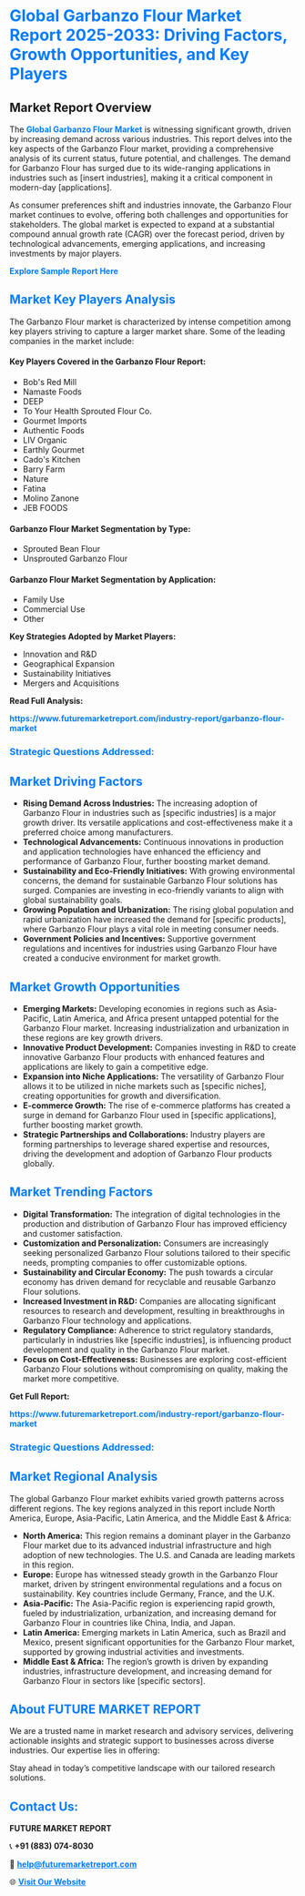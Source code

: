 <h1 style="color: #007BFF;">Global Garbanzo Flour Market Report 2025-2033: Driving Factors, Growth Opportunities, and Key Players</h1>

<section id="overview">
<h2>Market Report Overview</h2>
<p>The <a href="https://www.futuremarketreport.com/industry-report/garbanzo-flour-market" style="color: #007BFF; text-decoration: none;"><strong>Global Garbanzo Flour Market</strong></a> is witnessing significant growth, driven by increasing demand across various industries. This report delves into the key aspects of the Garbanzo Flour market, providing a comprehensive analysis of its current status, future potential, and challenges. The demand for Garbanzo Flour has surged due to its wide-ranging applications in industries such as [insert industries], making it a critical component in modern-day [applications].</p>
<p>As consumer preferences shift and industries innovate, the Garbanzo Flour market continues to evolve, offering both challenges and opportunities for stakeholders. The global market is expected to expand at a substantial compound annual growth rate (CAGR) over the forecast period, driven by technological advancements, emerging applications, and increasing investments by major players.</p>
</section>

<section id="overview">
<p><a href="https://www.futuremarketreport.com/request-sample/reportId=52254" style="color: #007BFF; text-decoration: none;"><strong>Explore Sample Report Here</strong></a></p>
</section>

<section id="key-players">
<h2 style="color: #007BFF;">Market Key Players Analysis</h2>
<p>The Garbanzo Flour market is characterized by intense competition among key players striving to capture a larger market share. Some of the leading companies in the market include:</p>
<h4>Key Players Covered in the Garbanzo Flour Report:</h4>
<ul><li>Bob&#039;s Red Mill</li><li>Namaste Foods</li><li>DEEP</li><li>To Your Health Sprouted Flour Co.</li><li>Gourmet Imports</li><li>Authentic Foods</li><li>LIV Organic</li><li>Earthly Gourmet</li><li>Cado&#039;s Kitchen</li><li>Barry Farm</li><li>Nature</li><li>Fatina</li><li>Molino Zanone</li><li>JEB FOODS</li></ul>
<h4>Garbanzo Flour Market Segmentation by Type:</h4>
<ul><li>Sprouted Bean Flour</li><li>Unsprouted Garbanzo Flour</li></ul>

<h4>Garbanzo Flour Market Segmentation by Application:</h4>
<ul><li>Family Use</li><li>Commercial Use</li><li>Other</li></ul>
<p><strong>Key Strategies Adopted by Market Players:</strong></p>
<ul>
<li>Innovation and R&D</li>
<li>Geographical Expansion</li>
<li>Sustainability Initiatives</li>
<li>Mergers and Acquisitions</li>
</ul>
</section>

<section>
<p><strong>Read Full Analysis: </strong></p><a href="https://www.futuremarketreport.com/industry-report/garbanzo-flour-market" style="color: #007BFF; text-decoration: none;"><strong>https://www.futuremarketreport.com/industry-report/garbanzo-flour-market</strong></a>
<h3 style="color: #007BFF;">Strategic Questions Addressed:</h3>
</section>

<section id="driving-factors">
<h2 style="color: #007BFF;">Market Driving Factors</h2>
<ul>
<li><strong>Rising Demand Across Industries:</strong> The increasing adoption of Garbanzo Flour in industries such as [specific industries] is a major growth driver. Its versatile applications and cost-effectiveness make it a preferred choice among manufacturers.</li>
<li><strong>Technological Advancements:</strong> Continuous innovations in production and application technologies have enhanced the efficiency and performance of Garbanzo Flour, further boosting market demand.</li>
<li><strong>Sustainability and Eco-Friendly Initiatives:</strong> With growing environmental concerns, the demand for sustainable Garbanzo Flour solutions has surged. Companies are investing in eco-friendly variants to align with global sustainability goals.</li>
<li><strong>Growing Population and Urbanization:</strong> The rising global population and rapid urbanization have increased the demand for [specific products], where Garbanzo Flour plays a vital role in meeting consumer needs.</li>
<li><strong>Government Policies and Incentives:</strong> Supportive government regulations and incentives for industries using Garbanzo Flour have created a conducive environment for market growth.</li>
</ul>
</section>

<section id="growth-opportunities">
<h2 style="color: #007BFF;">Market Growth Opportunities</h2>
<ul>
<li><strong>Emerging Markets:</strong> Developing economies in regions such as Asia-Pacific, Latin America, and Africa present untapped potential for the Garbanzo Flour market. Increasing industrialization and urbanization in these regions are key growth drivers.</li>
<li><strong>Innovative Product Development:</strong> Companies investing in R&D to create innovative Garbanzo Flour products with enhanced features and applications are likely to gain a competitive edge.</li>
<li><strong>Expansion into Niche Applications:</strong> The versatility of Garbanzo Flour allows it to be utilized in niche markets such as [specific niches], creating opportunities for growth and diversification.</li>
<li><strong>E-commerce Growth:</strong> The rise of e-commerce platforms has created a surge in demand for Garbanzo Flour used in [specific applications], further boosting market growth.</li>
<li><strong>Strategic Partnerships and Collaborations:</strong> Industry players are forming partnerships to leverage shared expertise and resources, driving the development and adoption of Garbanzo Flour products globally.</li>
</ul>
</section>

<section id="trending-factors">
<h2 style="color: #007BFF;">Market Trending Factors</h2>
<ul>
<li><strong>Digital Transformation:</strong> The integration of digital technologies in the production and distribution of Garbanzo Flour has improved efficiency and customer satisfaction.</li>
<li><strong>Customization and Personalization:</strong> Consumers are increasingly seeking personalized Garbanzo Flour solutions tailored to their specific needs, prompting companies to offer customizable options.</li>
<li><strong>Sustainability and Circular Economy:</strong> The push towards a circular economy has driven demand for recyclable and reusable Garbanzo Flour solutions.</li>
<li><strong>Increased Investment in R&D:</strong> Companies are allocating significant resources to research and development, resulting in breakthroughs in Garbanzo Flour technology and applications.</li>
<li><strong>Regulatory Compliance:</strong> Adherence to strict regulatory standards, particularly in industries like [specific industries], is influencing product development and quality in the Garbanzo Flour market.</li>
<li><strong>Focus on Cost-Effectiveness:</strong> Businesses are exploring cost-efficient Garbanzo Flour solutions without compromising on quality, making the market more competitive.</li>
</ul>
</section>

<section>
<p><strong>Get Full Report: </strong></p><a href="https://www.futuremarketreport.com/industry-report/garbanzo-flour-market" style="color: #007BFF; text-decoration: none;"><strong>https://www.futuremarketreport.com/industry-report/garbanzo-flour-market</strong></a>
<h3 style="color: #007BFF;">Strategic Questions Addressed:</h3>
</section>


<section id="regional-analysis">
<h2 style="color: #007BFF;">Market Regional Analysis</h2>
<p>The global Garbanzo Flour market exhibits varied growth patterns across different regions. The key regions analyzed in this report include North America, Europe, Asia-Pacific, Latin America, and the Middle East & Africa:</p>
<ul>
<li><strong>North America:</strong> This region remains a dominant player in the Garbanzo Flour market due to its advanced industrial infrastructure and high adoption of new technologies. The U.S. and Canada are leading markets in this region.</li>
<li><strong>Europe:</strong> Europe has witnessed steady growth in the Garbanzo Flour market, driven by stringent environmental regulations and a focus on sustainability. Key countries include Germany, France, and the U.K.</li>
<li><strong>Asia-Pacific:</strong> The Asia-Pacific region is experiencing rapid growth, fueled by industrialization, urbanization, and increasing demand for Garbanzo Flour in countries like China, India, and Japan.</li>
<li><strong>Latin America:</strong> Emerging markets in Latin America, such as Brazil and Mexico, present significant opportunities for the Garbanzo Flour market, supported by growing industrial activities and investments.</li>
<li><strong>Middle East & Africa:</strong> The region’s growth is driven by expanding industries, infrastructure development, and increasing demand for Garbanzo Flour in sectors like [specific sectors].</li>
</ul>
</section>

<footer>
<h2 style="color: #007BFF;">About FUTURE MARKET REPORT</h2>
<p>We are a trusted name in market research and advisory services, delivering actionable insights and strategic support to businesses across diverse industries. Our expertise lies in offering:</p>

<p>Stay ahead in today’s competitive landscape with our tailored research solutions.</p>

<h2 style="color: #007BFF;">Contact Us:</h2>
<p><strong>FUTURE MARKET REPORT</strong></p>
<p>📞 <strong>+91 (883) 074-8030</strong></p>
<p>📧 <strong><a href="mailto:help@futuremarketreport.com" style="color: #007BFF;">help@futuremarketreport.com</a></strong></p>
<p>🌐 <strong><a href="https://www.futuremarketreport.com/" style="color: #007BFF;">Visit Our Website</a></strong></p>
</footer>